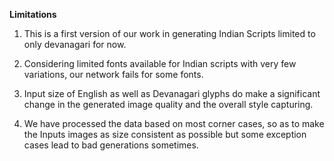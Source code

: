**Limitations**

1. This is a first version of our work in generating Indian Scripts limited to only devanagari for now.

2. Considering limited fonts available for Indian scripts with very few variations, our network fails for some fonts.

3. Input size of English as well as Devanagari glyphs do make a significant change in the generated image quality and the overall style capturing.

4. We have processed the data based on most corner cases, so as to make the Inputs images as size consistent as possible but some exception cases lead to bad generations sometimes.
